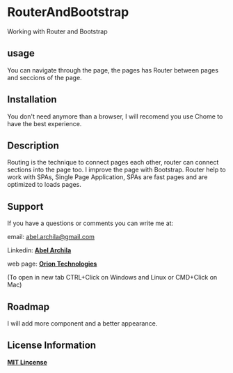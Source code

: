 # RouterAndBootstrap
Working with Router and Bootstrap

## usage
You can navigate through the page, the pages has Router between pages and seccions of the page.

## Installation
You don't need anymore than a browser, I will recomend you use Chome to have the best experience.

## Description
Routing is the technique to connect pages each other, router can connect sections into the page too. I improve the page with Bootstrap.
Router help to work with SPAs, Single Page Application, SPAs are fast pages and are optimized to loads pages.


## Support
If you have a questions or comments you can write me at: 

email: <abel.archila@gmail.com>

Linkedin: **[Abel Archila](https://www.linkedin.com/in/abelarchila/)** 

web page: **[Orion Technologies](http://oriontechnologiesgt.com)**

(To open in new tab CTRL+Click on Windows and Linux or CMD+Click on Mac)

## Roadmap
I will add more component and a better appearance.

## License Information
**[MIT Lincense](https://opensource.org/licenses/MIT)**
